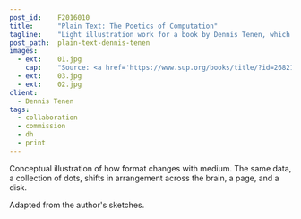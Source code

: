 ```yaml
---
post_id:    F2016010
title:      "Plain Text: The Poetics of Computation"
tagline:    "Light illustration work for a book by Dennis Tenen, which argues that our most ingrained intuitions about texts are profoundly alienated from the physical contexts of their intellectual production."
post_path:  plain-text-dennis-tenen
images:
  - ext:    01.jpg
    cap:    "Source: <a href='https://www.sup.org/books/title/?id=26821'>Stanford University Press</a>"
  - ext:    03.jpg
  - ext:    02.jpg
client:
  - Dennis Tenen
tags:
  - collaboration
  - commission
  - dh
  - print
---
```

Conceptual illustration of how format changes with medium. The same data, a collection of dots, shifts in arrangement across the brain, a page, and a disk. 

Adapted from the author's sketches.